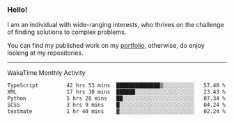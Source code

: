 ### Hello!

I am an individual with wide-ranging interests, who thrives on the challenge of finding solutions to complex problems.

You can find my published work on my [portfolio](https://bumbleboss.xyz/work), otherwise, do enjoy looking at my repositories.

---

WakaTime Monthly Activity

<!--START_SECTION:waka-->

```txt
TypeScript         42 hrs 53 mins  ██████████████▒░░░░░░░░░░   57.40 %
XML                17 hrs 30 mins  ██████░░░░░░░░░░░░░░░░░░░   23.43 %
Python             5 hrs 28 mins   ██░░░░░░░░░░░░░░░░░░░░░░░   07.34 %
SCSS               3 hrs 9 mins    █░░░░░░░░░░░░░░░░░░░░░░░░   04.24 %
textmate           1 hr 40 mins    ▓░░░░░░░░░░░░░░░░░░░░░░░░   02.24 %
```

<!--END_SECTION:waka-->
